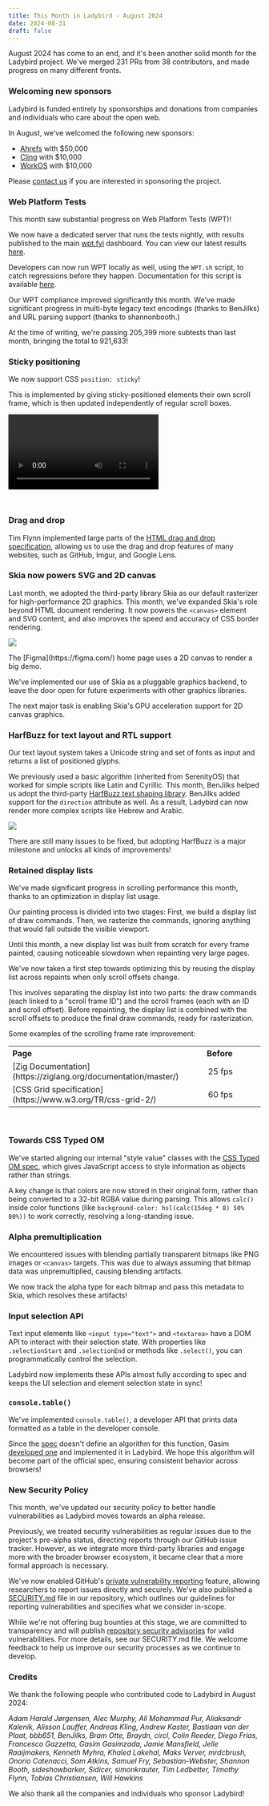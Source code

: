 ```yaml
---
title: This Month in Ladybird - August 2024
date: 2024-08-31
draft: false
---
```


August 2024 has come to an end, and it's been another solid month for the Ladybird project. We've merged 231 PRs from 38 contributors, and made progress on many different fronts.

### Welcoming new sponsors

Ladybird is funded entirely by sponsorships and donations from companies and individuals who care about the open web.

In August, we've welcomed the following new sponsors:

- [Ahrefs](https://ahrefs.com/) with $50,000
- [Cling](http://cling.com) with $10,000
- [WorkOS](http://workos.com) with $10,000

Please [contact us](mailto:contact@ladybird.org) if you are interested in sponsoring the project.

### Web Platform Tests

This month saw substantial progress on Web Platform Tests (WPT)!

We now have a dedicated server that runs the tests nightly, with results published to the main [wpt.fyi](https://wpt.fyi) dashboard. You can view our latest results [here](https://wpt.fyi/results/?product=ladybird).

Developers can now run WPT locally as well, using the `WPT.sh` script, to catch regressions before they happen. Documentation for this script is available [here](https://github.com/LadybirdBrowser/ladybird/blob/master/Documentation/RunningTests.md#running-the-web-platform-tests).

Our WPT compliance improved significantly this month. We've made significant progress in multi-byte legacy text encodings (thanks to BenJilks) and URL parsing support (thanks to shannonbooth.)

At the time of writing, we're passing 205,399 more subtests than last month, bringing the total to 921,633!

### Sticky positioning

We now support CSS `position: sticky`!

This is implemented by giving sticky-positioned elements their own scroll frame, which is then updated independently of regular scroll boxes.

<video controls style="margin-bottom: 2em">
  <source src="/assets/img/newsletter-aug-2024-blender.webm"></source>
</video>

### Drag and drop

Tim Flynn implemented large parts of the [HTML drag and drop specification](https://html.spec.whatwg.org/multipage/dnd.html), allowing us to use the drag and drop features of many websites, such as GitHub, Imgur, and Google Lens.

### Skia now powers SVG and 2D canvas

Last month, we adopted the third-party library Skia as our default rasterizer for high-performance 2D graphics. This month, we've expanded Skia's role beyond HTML document rendering. It now powers the `<canvas>` element and SVG content, and also improves the speed and accuracy of CSS border rendering.

![](/assets/img/newsletter-aug-2024-figma.png)

<div class="newsletter-image-caption">
  The [Figma](https://figma.com/) home page uses a 2D canvas to render a big
  demo.
</div>

We've implemented our use of Skia as a pluggable graphics backend, to leave the door open for future experiments with other graphics libraries.

The next major task is enabling Skia's GPU acceleration support for 2D canvas graphics.

### HarfBuzz for text layout and RTL support

Our text layout system takes a Unicode string and set of fonts as input and returns a list of positioned glyphs.

We previously used a basic algorithm (inherited from SerenityOS) that worked for simple scripts like Latin and Cyrillic. This month, BenJilks helped us adopt the third-party [HarfBuzz text shaping library](https://github.com/harfbuzz/harfbuzz). BenJilks added support for the `direction` attribute as well. As a result, Ladybird can now render more complex scripts like Hebrew and Arabic.

![](/assets/img/newsletter-aug-2024-aljazeera.png)

There are still many issues to be fixed, but adopting HarfBuzz is a major milestone and unlocks all kinds of improvements!

### Retained display lists

We've made significant progress in scrolling performance this month, thanks to an optimization in display list usage.

Our painting process is divided into two stages: First, we build a display list of draw commands. Then, we rasterize the commands, ignoring anything that would fall outside the visible viewport.

Until this month, a new display list was built from scratch for every frame painted, causing noticeable slowdown when repainting very large pages.

We've now taken a first step towards optimizing this by reusing the display list across repaints when only scroll offsets change.

This involves separating the display list into two parts: the draw commands (each linked to a "scroll frame ID") and the scroll frames (each with an ID and scroll offset). Before repainting, the display list is combined with the scroll offsets to produce the final draw commands, ready for rasterization.

Some examples of the scrolling frame rate improvement:

<table>
  <tr>
    <th style="text-align: left;">Page</th>
    <th style="text-align: right; padding-left: 48px;">Before</th>
    <th style="text-align: right; padding-left: 48px;">After</th>
  </tr>
  <tr>
    <td>[Zig Documentation](https://ziglang.org/documentation/master/)</td>
    <td style="text-align: right; padding-left: 48px;">25 fps</td>
    <td style="text-align: right; padding-left: 48px;">120 fps</td>
  </tr>
  <tr>
    <td>[CSS Grid specification](https://www.w3.org/TR/css-grid-2/)</td>
    <td style="text-align: right; padding-left: 48px;">60 fps</td>
    <td style="text-align: right; padding-left: 48px;">150 fps</td>
  </tr>
</table>

<br />

### Towards CSS Typed OM

We've started aligning our internal "style value" classes with the [CSS Typed OM spec](https://drafts.css-houdini.org/css-typed-om-1), which gives JavaScript access to style information as objects rather than strings.

A key change is that colors are now stored in their original form, rather than being converted to a 32-bit RGBA value during parsing. This allows `calc()` inside color functions (like `background-color: hsl(calc(15deg * 8) 50% 80%))` to work correctly, resolving a long-standing issue.

### Alpha premultiplication

We encountered issues with blending partially transparent bitmaps like PNG images or `<canvas>` targets. This was due to always assuming that bitmap data was unpremultiplied, causing blending artifacts.

We now track the alpha type for each bitmap and pass this metadata to Skia, which resolves these artifacts!

### Input selection API

Text input elements like `<input type="text">` and `<textarea>` have a DOM API to interact with their selection
state. With properties like `.selectionStart` and `.selectionEnd` or methods like `.select()`, you can programmatically control the selection.

Ladybird now implements these APIs almost fully according to spec and keeps the UI selection and element selection state in sync!

### `console.table()`

We've implemented `console.table()`, a developer API that prints data formatted as a table in the developer console.

Since the [spec](https://console.spec.whatwg.org/#table) doesn't define an algorithm for this function, Gasim [developed one](https://github.com/whatwg/console/pull/237) and implemented it in Ladybird. We hope this algorithm will become part of the official spec, ensuring consistent behavior across browsers!

### New Security Policy

This month, we've updated our security policy to better handle vulnerabilities as Ladybird moves towards an alpha release.

Previously, we treated security vulnerabilities as regular issues due to the project's pre-alpha status, directing reports through our GitHub issue tracker. However, as we integrate more third-party libraries and engage more with the broader browser ecosystem, it became clear that a more formal approach is necessary.

We've now enabled GitHub's [private vulnerability reporting](https://docs.github.com/en/code-security/security-advisories/guidance-on-reporting-and-writing-information-about-vulnerabilities/privately-reporting-a-security-vulnerability) feature, allowing researchers to report issues directly and securely. We've also published a [SECURITY.md](https://github.com/LadybirdBrowser/ladybird/blob/master/SECURITY.md) file in our repository, which outlines our guidelines for reporting vulnerabilities and specifies what we consider in-scope.

While we're not offering bug bounties at this stage, we are committed to transparency and will publish [repository security advisories](https://docs.github.com/en/code-security/security-advisories/working-with-repository-security-advisories/about-repository-security-advisories) for valid vulnerabilities. For more details, see our SECURITY.md file. We welcome feedback to help us improve our security processes as we continue to develop.

### Credits

We thank the following people who contributed code to Ladybird in August 2024:

_Adam Harald Jørgensen, Alec Murphy, Ali Mohammad Pur, Aliaksandr Kalenik, Alisson Lauffer, Andreas Kling, Andrew Kaster, Bastiaan van der Plaat, bbb651, BenJilks, Bram Otte, Braydn, circl, Colin Reeder, Diego Frias, Francesco Gazzetta, Gasim Gasimzada, Jamie Mansfield, Jelle Raaijmakers, Kenneth Myhra, Khaled Lakehal, Maks Verver, mrdcbrush, Onorio Catenacci, Sam Atkins, Samuel Fry, Sebastian-Webster, Shannon Booth, sideshowbarker, Sidicer, simonkrauter, Tim Ledbetter, Timothy Flynn, Tobias Christiansen, Will Hawkins_

We also thank all the companies and individuals who sponsor Ladybird!
